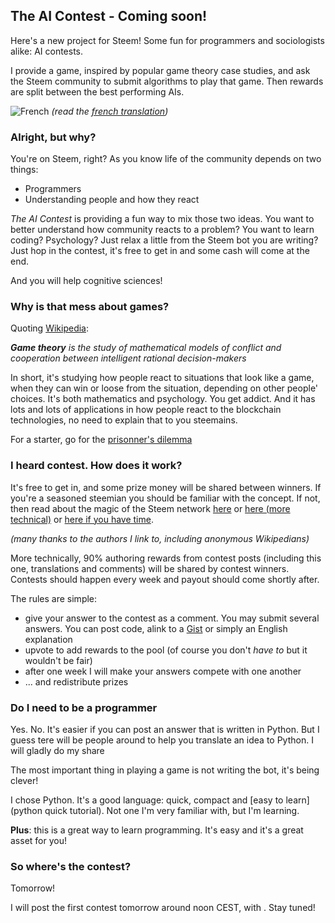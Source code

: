 ## The AI Contest - Coming soon!

Here's a new project for Steem! Some fun for programmers and sociologists alike: AI contests. 

I provide a game, inspired by popular game theory case studies, and ask the Steem community to submit algorithms to play that game. Then rewards are split between the best performing AIs.

![French](https://s9.postimg.org/3mpd3j2sf/flag-fr-qc_14x21.png) *(read the [french translation](./TEASER-fr.md))*

### Alright, but why?

You're on Steem, right? As you know life of the community depends on two things:

* Programmers
* Understanding people and how they react

*The AI Contest* is providing a fun way to mix those two ideas. You want to better understand how community reacts to a problem? You want to learn coding? Psychology? Just relax a little from the Steem bot you are writing? Just hop in the contest, it's free to get in and some cash will come at the end.

And you will help cognitive sciences!


### Why is that mess about games?

Quoting [Wikipedia](https://en.wikipedia.org/wiki/Game_theory): 

***Game theory** is the study of mathematical models of conflict and cooperation between intelligent rational decision-makers*

In short, it's studying how people react to situations that look like a game, when they can win or loose from the situation, depending on other people' choices. It's both mathematics and psychology. You get addict. And it has lots and lots of applications in how people react to the blockchain technologies, no need to explain that to you steemains.

For a starter, go for the [prisonner's dilemma](https://en.wikipedia.org/wiki/Prisoner%27s_dilemma)


### I heard contest. How does it work?

It's free to get in, and some prize money will be shared between winners. If you're a seasoned steemian you should be familiar with the concept. If not, then read about the magic of the Steem network [here](https://steemit.com/steem/@vinnu/what-is-steem-and-how-does-it-work)  or [here (more technical)](https://steemit.com/steem/@tuck-fheman/what-is-steem) or [here if you have time](https://steemit.com/steemy/@flauwy/60-steem-video-tutorials-for-beginners-the-grand-steemy-collection). 

*(many thanks to the authors I link to, including anonymous Wikipedians)*

More technically, 90% authoring rewards from contest posts (including this one, translations and comments) will be shared by contest winners. Contests should happen every week and payout should come shortly after.

The rules are simple: 
* give your answer to the contest as a comment. You may submit several answers. You can post code, alink to a [Gist](gist.github.com) or simply an English explanation
* upvote to add rewards to the pool (of course you don't *have to* but it wouldn't be fair) 
* after one week I will make your answers compete with one another
* ... and redistribute prizes


### Do I need to be a programmer

Yes. No. It's easier if you can post an answer that is written in Python. But I guess tere will be people around to help you translate an idea to Python. I will gladly do my share

The most important thing in playing a game is not writing the bot, it's being clever!

I chose Python. It's a good language: quick, compact and [easy to learn](python quick tutorial). Not one I'm very familiar with, but I'm learning.

**Plus**: this is a great way to learn programming. It's easy and it's a great asset for you!


### So where's the contest?

Tomorrow!

I will post the first contest tomorrow around noon CEST, with . Stay tuned!